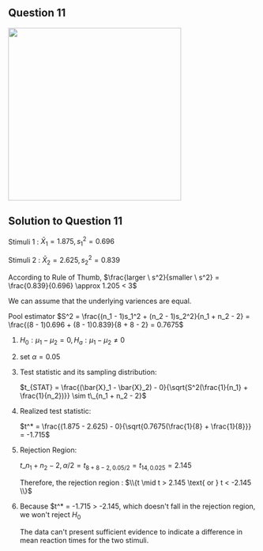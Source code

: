 ## Question 11
<img src = "https://github.com/user-attachments/assets/9cd35ac7-8d8e-4fa3-8cbc-db50d9617378" width = "350">

## Solution to Question 11

Stimuli 1 : $\bar{X}_1 = 1.875, s_1^2 = 0.696$

Stimuli 2 : $\bar{X}_2 = 2.625, s_2^2 = 0.839$

According to Rule of Thumb, $\frac{larger \ s^2}{smaller \ s^2} = \frac{0.839}{0.696} \approx 1.205 < 3$

We can assume that the underlying variences are equal.

Pool estimator $S^2 = \frac{(n_1 - 1)s_1^2 + (n_2 - 1)s_2^2}{n_1 + n_2 - 2} = \frac{(8 - 1)0.696 + (8 - 1)0.839}{8 + 8 - 2} = 0.7675$

1. $H_0 : \mu_1 - \mu_2 = 0, H_a : \mu_1 - \mu_2 \neq 0$


2. set $\alpha = 0.05$


3. Test statistic and its sampling distribution:

   $t_{STAT} = \frac{(\bar{X}_1 - \bar{X}_2) - 0}{\sqrt{S^2(\frac{1}{n_1} + \frac{1}{n_2})}} \sim  t\_{n_1 + n_2 - 2}$


4. Realized test statistic:

   $t^* = \frac{(1.875 - 2.625) - 0}{\sqrt{0.7675(\frac{1}{8} + \frac{1}{8}}} = -1.715$


5. Rejection Region:

    $t\_{n_1 + n_2 - 2, \alpha/2} = t_{8 + 8 - 2, 0.05/2} = t_{14, 0.025} = 2.145$

    Therefore, the rejection region :
    $\\{t \mid t  > 2.145 \text{ or } t < -2.145 \\}$


6. Because $t^* = -1.715 > -2.145, which doesn't fall in the rejection region, we won't reject $H_0$

   The data can't present sufficient evidence to indicate a difference in mean reaction times for the two stimuli.
   
